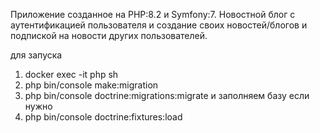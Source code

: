 Приложение созданное на PHP:8.2 и Symfony:7.
Новостной блог с аутентификацией пользователя и создание своих новостей/блогов и подпиской на новости других пользователей.

для запуска
1) docker exec -it php sh
2) php bin/console make:migration
3) php bin/console doctrine:migrations:migrate
    и заполняем базу если нужно
4) php bin/console doctrine:fixtures:load

